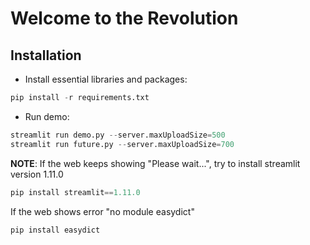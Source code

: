 # Welcome to the Revolution




## Installation

* Install essential libraries and packages:
```python
pip install -r requirements.txt
```

* Run demo:
```python
streamlit run demo.py --server.maxUploadSize=500
streamlit run future.py --server.maxUploadSize=700
```

**NOTE**: If the web keeps showing "Please wait...", try to install streamlit version 1.11.0
```python
pip install streamlit==1.11.0
```

If the web shows error "no module easydict"
```python
pip install easydict
```

